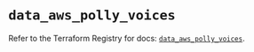 # `data_aws_polly_voices`

Refer to the Terraform Registry for docs: [`data_aws_polly_voices`](https://registry.terraform.io/providers/hashicorp/aws/6.0.0/docs/data-sources/polly_voices).
